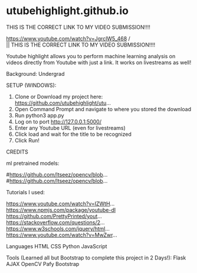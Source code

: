 # utubehighlight.github.io


THIS IS THE CORRECT LINK TO MY VIDEO SUBMISSION!!!!

https://www.youtube.com/watch?v=JgrclW5_468
                      /\
                      ||
THIS IS THE CORRECT LINK TO MY VIDEO SUBMISSION!!!!

Youtube highlight allows you to perform machine learning analysis on videos directly from Youtube with just a link. It works on livestreams as well!

Background: Undergrad

SETUP (WINDOWS):
1) Clone or Download my project here: https://github.com/utubehighlight/utu...
2) Open Command Prompt and navigate to where you stored the download
3) Run python3 app.py
4) Log on to port http://127.0.0.1:5000/
5) Enter any Youtube URL (even for livestreams)
6) Click load and wait for the title to be recognized
7) Click Run!

CREDITS

ml pretrained models:

#https://github.com/Itseez/opencv/blob...
#https://github.com/Itseez/opencv/blob...

Tutorials I used:

https://www.youtube.com/watch?v=IZWtH...
https://www.npmjs.com/package/youtube-dl
https://github.com/PrettyPrinted/yout...
https://stackoverflow.com/questions/2...
https://www.w3schools.com/jquery/html...
https://www.youtube.com/watch?v=MwZwr...

Languages
HTML
CSS
Python
JavaScript

Tools (Learned all but Bootstrap to complete this project in 2 Days!):
Flask
AJAX
OpenCV
Pafy
Bootstrap
